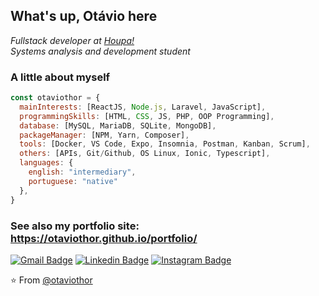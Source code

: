 ## What's up, Otávio here

_Fullstack developer at [Houpa!](http://www.houpa.app) <br/>
Systems analysis and development student_

### A little about myself  

```javascript
const otaviothor = {
  mainInterests: [ReactJS, Node.js, Laravel, JavaScript],
  programmingSkills: [HTML, CSS, JS, PHP, OOP Programming],
  database: [MySQL, MariaDB, SQLite, MongoDB],
  packageManager: [NPM, Yarn, Composer],
  tools: [Docker, VS Code, Expo, Insomnia, Postman, Kanban, Scrum],
  others: [APIs, Git/Github, OS Linux, Ionic, Typescript],
  languages: {
    english: "intermediary",
    portuguese: "native"
  },
}
```

### See also my portfolio site: https://otaviothor.github.io/portfolio/

[![Gmail Badge](https://img.shields.io/badge/-Gmail-c14438?style=flat-square&logo=Gmail&logoColor=white&link=mailto:otaviosilva2632@gmail.com)](mailto:otaviosilva2632@gmail.com)
[![Linkedin Badge](https://img.shields.io/badge/-LinkedIn-blue?style=flat-square&logo=Linkedin&logoColor=white&link=https://www.linkedin.com/in/otaviosilva02/)](https://www.linkedin.com/in/otaviosilva02/)
[![Instagram Badge](https://img.shields.io/badge/-Instagram-%23E4405F?style=flat-square&logo=Instagram&logoColor=white&link=https://www.instagram.com/otaviothor_/)](https://www.instagram.com/otaviothor_/)

⭐️ From [@otaviothor](https://github.com/otaviothor)
